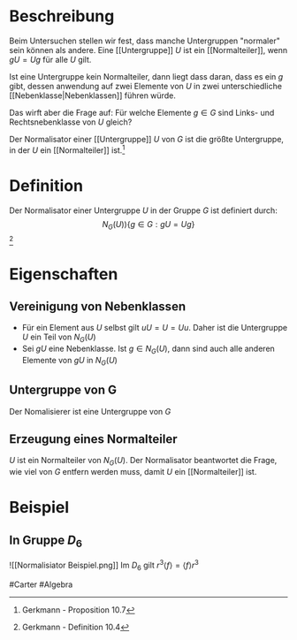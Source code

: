 # Beschreibung
Beim Untersuchen stellen wir fest, dass manche Untergruppen "normaler" sein können als andere.
Eine [[Untergruppe]] $U$ ist ein [[Normalteiler]], wenn $gU = Ug$ für alle $U$ gilt.

Ist eine Untergruppe kein Normalteiler, dann liegt dass daran, dass es ein $g$ gibt, dessen anwendung auf zwei Elemente von $U$ in zwei unterschiedliche [[Nebenklasse|Nebenklassen]] führen würde.

Das wirft aber die Frage auf: Für welche Elemente $g \in G$ sind Links- und Rechtsnebenklasse von $U$ gleich?

Der Normalisator einer [[Untergruppe]] $U$ von $G$ ist die größte Untergruppe, in der $U$ ein [[Normalteiler]] ist.[^2]

# Definition
Der Normalisator einer Untergruppe $U$ in der Gruppe $G$ ist definiert durch:
$$N_G(U) ) \{g \in G: gU = Ug\}$$[^1]

# Eigenschaften
## Vereinigung von Nebenklassen
- Für ein Element aus $U$ selbst gilt $uU = U = Uu$. Daher ist die Untergruppe $U$ ein Teil von $N_G(U)$
- Sei $gU$ eine Nebenklasse.
Ist $g \in N_G(U)$, dann sind auch alle anderen Elemente von $gU$ in $N_G(U)$

## Untergruppe von G
Der Nomalisierer ist eine Untergruppe von $G$

## Erzeugung eines Normalteiler
$U$ ist ein Normalteiler von $N_G(U)$.
Der Normalisator beantwortet die Frage, wie viel von $G$ entfern werden muss, damit $U$ ein [[Normalteiler]] ist.




# Beispiel
## In Gruppe $D_6$
![[Normalisiator Beispiel.png]]
Im $D_6$ gilt $r^3\langle f \rangle = \langle f \rangle r^3$

#Carter #Algebra 

[^1]: Gerkmann - Definition 10.4
[^2]: Gerkmann - Proposition 10.7